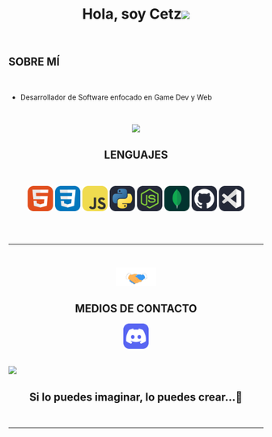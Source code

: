 <h1 align="center"><b>Hola, soy Cetz</b><img src="https://media.giphy.com/media/hvRJCLFzcasrR4ia7z/giphy.gif" width="35"></h1>


<br>

## **SOBRE MÍ**

<br>

- Desarrollador de Software enfocado en Game Dev y Web 


<br>


<p align="center">
  <img src="https://media2.giphy.com/media/QssGEmpkyEOhBCb7e1/giphy.gif?cid=ecf05e47a0n3gi1bfqntqmob8g9aid1oyj2wr3ds3mg700bl&rid=giphy.gif" width="50">
</p>

<h2 align="center">
  <b>LENGUAJES</b>
</h2>

<br>

<p align="center">
   <img src="https://github.com/tandpfun/skill-icons/raw/main/icons/HTML.svg" width="50" alt="HTML5">
  <img src="https://github.com/tandpfun/skill-icons/raw/main/icons/CSS.svg" width="50" alt="CSS3">
  <img src="https://github.com/tandpfun/skill-icons/raw/main/icons/JavaScript.svg" width="50" alt="JavaScript">
  <img src="https://github.com/tandpfun/skill-icons/raw/main/icons/Python-Dark.svg" width="50" alt="Python">
  <img src="https://github.com/tandpfun/skill-icons/raw/main/icons/NodeJS-Dark.svg" width="50" alt="Node.js">
  <img src="https://github.com/tandpfun/skill-icons/raw/main/icons/MongoDB.svg" width="50" alt="MongoDB">
   <img src="https://github.com/tandpfun/skill-icons/raw/main/icons/Github-Dark.svg" width="50" alt="GitHub">
  <img src="https://github.com/tandpfun/skill-icons/raw/main/icons/VSCode-Dark.svg" width="50" alt="Visual Studio Code">
</p>




<br>
<br>



-----

<br>


<p align="center">
  <img src="https://github.com/0xAbdulKhalid/0xAbdulKhalid/raw/main/assets/mdImages/handshake.gif" width="80">
</p>

<h2 align="center"><b>MEDIOS DE CONTACTO</b></h2>

<!-- Discord -->
<p align="center">
  <a href="https://discord.com/users/1276725603785248781" target="_blank">
    <img src="https://github.com/tandpfun/skill-icons/raw/main/icons/Discord.svg" width="50" alt="Discord">
  </a>
</p>


<br>

<img src="https://user-images.githubusercontent.com/73097560/115834477-dbab4500-a447-11eb-908a-139a6edaec5c.gif">
<br>


<div align='center'>

## <b>Si lo puedes imaginar, lo puedes crear...🍃</b>

</div>
<br>


---

<br>
